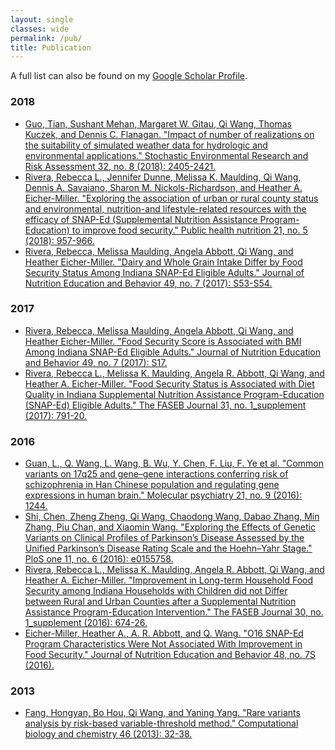 ```yaml
---
layout: single
classes: wide
permalink: /pub/
title: Publication
---
```


A full list can also be found on my [Google Scholar Profile](https://scholar.google.com/citations?user=pkRzci8AAAAJ).

### 2018
- [Guo, Tian, Sushant Mehan, Margaret W. Gitau, Qi Wang, Thomas Kuczek, and Dennis C. Flanagan. "Impact of number of realizations on the suitability of simulated weather data for hydrologic and environmental applications." Stochastic Environmental Research and Risk Assessment 32, no. 8 (2018): 2405-2421.](https://link.springer.com/article/10.1007/s00477-017-1498-5)
- [Rivera, Rebecca L., Jennifer Dunne, Melissa K. Maulding, Qi Wang, Dennis A. Savaiano, Sharon M. Nickols-Richardson, and Heather A. Eicher-Miller. "Exploring the association of urban or rural county status and environmental, nutrition-and lifestyle-related resources with the efficacy of SNAP-Ed (Supplemental Nutrition Assistance Program-Education) to improve food security." Public health nutrition 21, no. 5 (2018): 957-966.](https://www.cambridge.org/core/journals/public-health-nutrition/article/exploring-the-association-of-urban-or-rural-county-status-and-environmental-nutrition-and-lifestylerelated-resources-with-the-efficacy-of-snaped-supplemental-nutrition-assistance-programeducation-to-improve-food-security/632A69C1DB2192BA2CD1F05E253C8C32)
- [Rivera, Rebecca, Melissa Maulding, Angela Abbott, Qi Wang, and Heather Eicher-Miller. "Dairy and Whole Grain Intake Differ by Food Security Status Among Indiana SNAP-Ed Eligible Adults." Journal of Nutrition Education and Behavior 49, no. 7 (2017): S53-S54.](https://www.jneb.org/article/S1499-4046(17)30531-6/abstract)

### 2017
- [Rivera, Rebecca, Melissa Maulding, Angela Abbott, Qi Wang, and Heather Eicher-Miller. "Food Security Score is Associated with BMI Among Indiana SNAP-Ed Eligible Adults." Journal of Nutrition Education and Behavior 49, no. 7 (2017): S17.](https://www.jneb.org/article/S1499-4046(17)30316-0/abstract)
- [Rivera, Rebecca L., Melissa K. Maulding, Angela R. Abbott, Qi Wang, and Heather A. Eicher-Miller. "Food Security Status is Associated with Diet Quality in Indiana Supplemental Nutrition Assistance Program-Education (SNAP-Ed) Eligible Adults." The FASEB Journal 31, no. 1_supplement (2017): 791-20.](https://www.fasebj.org/doi/abs/10.1096/fasebj.31.1_supplement.791.20)

### 2016
- [Guan, L., Q. Wang, L. Wang, B. Wu, Y. Chen, F. Liu, F. Ye et al. "Common variants on 17q25 and gene–gene interactions conferring risk of schizophrenia in Han Chinese population and regulating gene expressions in human brain." Molecular psychiatry 21, no. 9 (2016): 1244.](https://www.nature.com/articles/mp2015204)
- [Shi, Chen, Zheng Zheng, Qi Wang, Chaodong Wang, Dabao Zhang, Min Zhang, Piu Chan, and Xiaomin Wang. "Exploring the Effects of Genetic Variants on Clinical Profiles of Parkinson’s Disease Assessed by the Unified Parkinson’s Disease Rating Scale and the Hoehn–Yahr Stage." PloS one 11, no. 6 (2016): e0155758.](https://journals.plos.org/plosone/article?id=10.1371/journal.pone.0155758)
- [Rivera, Rebecca L., Melissa K. Maulding, Angela R. Abbott, Qi Wang, and Heather A. Eicher-Miller. "Improvement in Long-term Household Food Security among Indiana Households with Children did not Differ between Rural and Urban Counties after a Supplemental Nutrition Assistance Program-Education Intervention." The FASEB Journal 30, no. 1_supplement (2016): 674-26.](https://www.fasebj.org/doi/abs/10.1096/fasebj.30.1_supplement.674.26)
- [Eicher-Miller, Heather A., A. R. Abbott, and Q. Wang. "O16 SNAP-Ed Program Characteristics Were Not Associated With Improvement in Food Security." Journal of Nutrition Education and Behavior 48, no. 7S (2016).](https://www.researchgate.net/profile/Colleen_Spees/publication/304669229_Differing_Contributions_of_Food_Sources_to_Dietary_Energy_Solid_Fat_and_Added_Sugar_in_US_Adults_by_Food_Security_Status/links/5a94c2dbaca27214056756d2/Differing-Contributions-of-Food-Sources-to-Dietary-Energy-Solid-Fat-and-Added-Sugar-in-US-Adults-by-Food-Security-Status.pdf)

### 2013
- [Fang, Hongyan, Bo Hou, Qi Wang, and Yaning Yang. "Rare variants analysis by risk-based variable-threshold method." Computational biology and chemistry 46 (2013): 32-38.](https://www.sciencedirect.com/science/article/pii/S1476927113000340)

